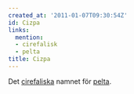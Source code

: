 ```yaml
---
created_at: '2011-01-07T09:30:54Z'
id: Cizpa
links:
  mention:
  - cirefalisk
  - pelta
title: Cizpa
---
```


Det [cirefaliska] namnet för [pelta].

  [cirefaliska]: cirefalisk
  [pelta]: pelta
